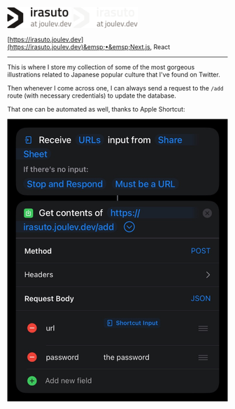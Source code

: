 <img src="/apps/static/public/images/gh-asset/irasuto/light.svg#gh-light-mode-only" alt="Logo" height="48px">
<img src="/apps/static/public/images/gh-asset/irasuto/dark.svg#gh-dark-mode-only" alt="Logo" height="48px">

[https://irasuto.joulev.dev](https://irasuto.joulev.dev)&emsp;•&emsp;Next.js, React

---

This is where I store my collection of some of the most gorgeous illustrations related to Japanese
popular culture that I've found on Twitter.

Then whenever I come across one, I can always send a request to the `/add` route (with necessary
credentials) to update the database.

That one can be automated as well, thanks to Apple Shortcut:

![Apple Shortcut](/apps/static/public/images/gh-asset/irasuto/shortcut.jpeg)
